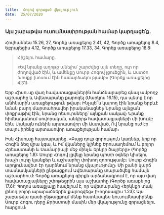```yaml
---
title:  Հոգով զորացած վկայություն
date:  25/07/2020
---
```


### Այս շաբաթվա ուսումնասիրության համար կարդացե՛ք.
Հովհաննես 15.26, 27, Գործք առաքելոց 2.41, 42, Գործք առաքելոց 8.4, Եբրայեցիս 4.12, Գործք առաքելոց 17.33, 34, Գործք առաքելոց 18.8:

> <p>Հիշելու համարը.<p>
> «Եվ նրանք աղոթք անելիս՝ շարժվեց այն տեղը, ուր որ ժողովված էին, և ամենքը Սուրբ Հոգով լցուեցին, և Աստծո Խոսքը խոսում էին համարձակությամբ» (Գործք առաքելոց 4.31):

Երբ Հիսուսը վաղ հավատացյալներին հանձնարարեց գնալ ամբողջ աշխարհը և Ավետարանը քարոզել (Մարկոս 16.15), դա պետք է որ անհնարին առաքելություն թվար։ Ինչպե՞ս կարող էին նրանք երբևէ նման բարդ մարտահրավեր իրականացնել։ Նրանք այնքան փոքրաթիվ էին, նրանց ռեսուրսները՝ այնքան սակավ։ Նրանք հիմնականում սովորական, անկիրթ հավատացյալների մի խումբ էին։ Սակայն ունեին արտասովոր մի Աստված, Ով նրանց ուժ էր տալու իրենց արտասովոր առաքելության համար։

Իսկ Հիսուսը հայտարարեց. «Բայց դուք զորություն կառնեք, երբ որ Հոգին ձեզ վրա կգա, և Իմ վկաները կլինեք Երուսաղեմում և բոլոր Հրեաստանի և Սամարիայի մեջ մինչև երկրի ծայրերը» (Գործք առաքելոց 1.8): Սուրբ Հոգով լցվելը նրանց պիտի օգներ կիսելու խաչի լուրը կյանքեր և աշխարհը փոխող զորությամբ։ Սուրբ Հոգին արդյունավետ էր դարձնում նրանց վկայությունը։ Մի քանի կարճ տասնամյակների ընթացքում Ավետարանը տարածվեց համայն աշխարհում։ Գործք առաքելոց գիրքն արձանագրում է, որ այս վաղ հավատացյալները շփոթեցրին այս աշխարհը (Գործք առաքելոց 17.6): Պողոս առաքյալը հավելում է, որ Ավետարանը «երկնքի տակ լինող բոլոր արարածներին քարոզվեց» (Կողոսացիս 1.23): Այս շաբաթվա դասի ընթացքում մենք հատկապես կուսումնասիրենք Սուրբ Հոգու դերը Քրիստոսի մասին մեր վկայությունը զորացնելու հարցում։